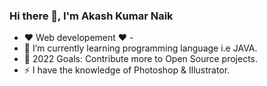 ### Hi there 👋, I'm Akash Kumar Naik  

- ❤  Web developement ❤ -
- 🌱 I’m currently learning programming language i.e JAVA. 
- 🥅 2022 Goals: Contribute more to Open Source projects.
- ⚡ I have the knowledge of Photoshop & Illustrator.  
